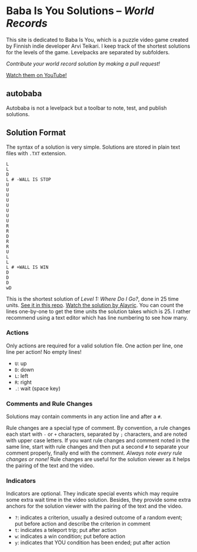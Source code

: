 ﻿Baba Is You Solutions – *World Records*
=======================================

This site is dedicated to Baba Is You, which is a puzzle video game created by Finnish indie developer Arvi Teikari.
I keep track of the shortest solutions for the levels of the game.
Levelpacks are separated by subfolders.

*Contribute your world record solution by making a pull request!*

[Watch them on YouTube!](https://youtube.com/playlist?list=PL2Qu4Gqa0Mog2g3XkWth-2RD7787K4rj5)

autobaba
--------

Autobaba is not a levelpack but a toolbar to note, test, and publish solutions.


Solution Format
---------------

The syntax of a solution is very simple.
Solutions are stored in plain text files with `.TXT` extension.

```
L
L
D
L # -WALL IS STOP
U
U
U
U
U
U
U
U
R
R
D
R
R
U
L
L
L # +WALL IS WIN
D
D
D
wD
```

This is the shortest solution of *Level 1: Where Do I Go?*, done in 25 time units.
[See it in this repo](https://github.com/SzieberthAdam/baba-is-you-solutions/blob/master/BABA%20IS%20YOU/solutions/Level-1%2C%20Where%20Do%20I%20Go(q)%2C%2025.txt).
[Watch the solution by Alayric](https://youtu.be/42OOvZxvH6k).
You can count the lines one-by-one to get the time units the solution takes which is 25.
I rather recommend using a text editor which has line numbering to see how many.

### Actions

Only actions are required for a valid solution file. One action per line, one line per action! No empty lines!

* `U`: up
* `D`: down
* `L`: left
* `R`: right
* `.`: wait (space key)

### Comments and Rule Changes

Solutions may contain comments in any action line and after a `#`.

Rule changes are a special type of comment.
By convention, a rule changes each start with `-` or `+` characters, separated by `;` characters, and are noted with upper case letters.
If you want rule changes and comment noted in the same line, start with rule changes and then put a second `#` to separate your comment properly, finally end with the comment.
*Always note every rule changes or none!*
Rule changes are useful for the solution viewer as it helps the pairing of the text and the video.

### Indicators

Indicators are optional.
They indicate special events which may require some extra wait time in the video solution.
Besides, they provide some extra anchors for the solution viewer with the pairing of the text and the video.

* `?`: indicates a criterion, usually a desired outcome of a random event; put before action and describe the criterion in comment
* `t`: indicates a teleport trip; put after action
* `w`: indicates a win condition; put before action
* `y`: indicates that YOU condition has been ended; put after action
